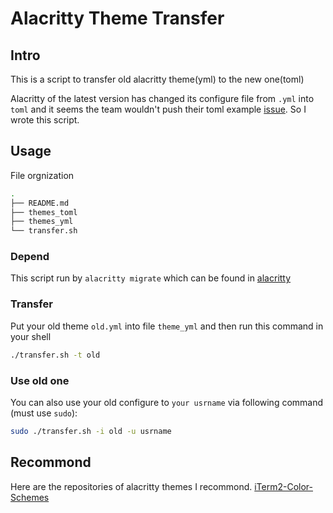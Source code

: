 # Alacritty Theme Transfer

## Intro

This is a script to transfer old alacritty theme(yml) to the new one(toml)

Alacritty of the latest version has changed its configure file from `.yml` into `toml` and it seems the team wouldn't push their toml example [issue](https://github.com/alacritty/alacritty/issues/6999). So I wrote this script.

## Usage

File orgnization

```bash
.
├── README.md
├── themes_toml
├── themes_yml
└── transfer.sh
```

### Depend

This script run by `alacritty migrate` which can be found in [alacritty](https://github.com/alacritty/alacritty)

### Transfer

Put your old theme `old.yml` into file `theme_yml` and then run this command in your shell
```bash
./transfer.sh -t old
```

### Use old one

You can also use your old configure to `your usrname` via following command (must use `sudo`):
```bash
sudo ./transfer.sh -i old -u usrname
```

## Recommond

Here are the repositories of alacritty themes I recommond.
[iTerm2-Color-Schemes](https://github.com/mbadolato/iTerm2-Color-Schemes/blob/master/README.md#flatland)